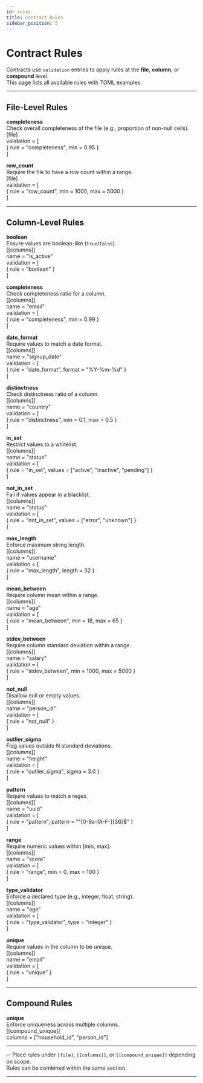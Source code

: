 ```yaml
---
id: rules
title: Contract Rules
sidebar_position: 5
---
```


# Contract Rules

Contracts use `validation` entries to apply rules at the **file**, **column**, or **compound** level.  
This page lists all available rules with TOML examples.

---

## File-Level Rules

**completeness**  
Check overall completeness of the file (e.g., proportion of non-null cells).  
[file]  
validation = [  
  \{ rule = "completeness", min = 0.95 \}  
]

**row_count**  
Require the file to have a row count within a range.  
[file]  
validation = [  
  \{ rule = "row_count", min = 1000, max = 5000 \}  
]

---

## Column-Level Rules

**boolean**  
Ensure values are boolean-like (`true`/`false`).  
[[columns]]  
name = "is_active"  
validation = [  
  \{ rule = "boolean" \}  
]

**completeness**  
Check completeness ratio for a column.  
[[columns]]  
name = "email"  
validation = [  
  \{ rule = "completeness", min = 0.99 \}  
]

**date_format**  
Require values to match a date format.  
[[columns]]  
name = "signup_date"  
validation = [  
  \{ rule = "date_format", format = "%Y-%m-%d" \}  
]

**distinctness**  
Check distinctness ratio of a column.  
[[columns]]  
name = "country"  
validation = [  
  \{ rule = "distinctness", min = 0.1, max = 0.5 \}  
]

**in_set**  
Restrict values to a whitelist.  
[[columns]]  
name = "status"  
validation = [  
  \{ rule = "in_set", values = ["active", "inactive", "pending"] \}  
]

**not_in_set**  
Fail if values appear in a blacklist.  
[[columns]]  
name = "status"  
validation = [  
  \{ rule = "not_in_set", values = ["error", "unknown"] \}  
]

**max_length**  
Enforce maximum string length.  
[[columns]]  
name = "username"  
validation = [  
  \{ rule = "max_length", length = 32 \}  
]

**mean_between**  
Require column mean within a range.  
[[columns]]  
name = "age"  
validation = [  
  \{ rule = "mean_between", min = 18, max = 65 \}  
]

**stdev_between**  
Require column standard deviation within a range.  
[[columns]]  
name = "salary"  
validation = [  
  \{ rule = "stdev_between", min = 1000, max = 5000 \}  
]

**not_null**  
Disallow null or empty values.  
[[columns]]  
name = "person_id"  
validation = [  
  \{ rule = "not_null" \}  
]

**outlier_sigma**  
Flag values outside N standard deviations.  
[[columns]]  
name = "height"  
validation = [  
  \{ rule = "outlier_sigma", sigma = 3.0 \}  
]

**pattern**  
Require values to match a regex.  
[[columns]]  
name = "uuid"  
validation = [  
  \{ rule = "pattern", pattern = "^[0-9a-fA-F-]{36}$" \}  
]

**range**  
Require numeric values within [min, max].  
[[columns]]  
name = "score"  
validation = [  
  \{ rule = "range", min = 0, max = 100 \}  
]

**type_validator**  
Enforce a declared type (e.g., integer, float, string).  
[[columns]]  
name = "age"  
validation = [  
  \{ rule = "type_validator", type = "integer" \}  
]

**unique**  
Require values in the column to be unique.  
[[columns]]  
name = "email"  
validation = [  
  \{ rule = "unique" \}  
]

---

## Compound Rules

**unique**  
Enforce uniqueness across multiple columns.  
[[compound_unique]]  
columns = ["household_id", "person_id"]

---

✅ Place rules under `[file]`, `[[columns]]`, or `[[compound_unique]]` depending on scope.  
Rules can be combined within the same section.  

---
